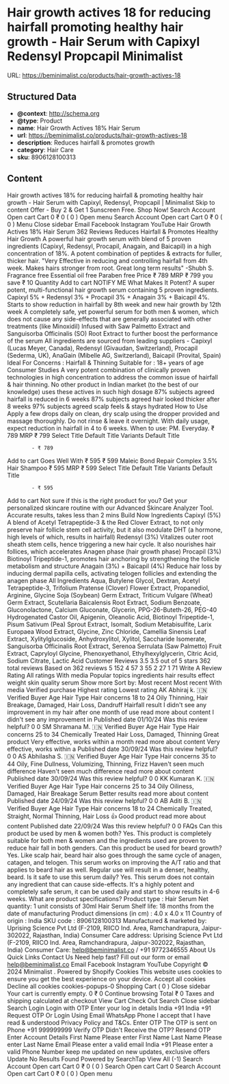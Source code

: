 # Hair growth actives 18 for reducing hairfall  promoting healthy hair growth - Hair Serum with Capixyl Redensyl Propcapil  Minimalist

URL: https://beminimalist.co/products/hair-growth-actives-18

## Structured Data

- **@context**: http://schema.org
- **@type**: Product
- **name**: Hair Growth Actives 18% Hair Serum
- **url**: https://beminimalist.co/products/hair-growth-actives-18
- **description**: Reduces hairfall &amp; promotes growth
- **category**: Hair Care
- **sku**: 8906128100313

## Content

Hair growth actives 18% for reducing hairfall & promoting healthy hair growth - Hair Serum with Capixyl, Redensyl, Propcapil | Minimalist
Skip to content
Offer - Buy 2 & Get 1 Sunscreen Free. Shop Now!
Search
Account
Open cart
Cart
0
₹ 0
(
0
)
Open menu
Search
Account
Open cart
Cart
0
₹ 0
(
0
)
Menu
Close sidebar
Email
Facebook
Instagram
YouTube
Hair Growth Actives 18% Hair Serum
362 Reviews
Reduces Hairfall & Promotes Healthy Hair Growth
A powerful hair growth serum with blend of 5 proven ingredients (Capixyl, Redensyl, Procapil, Anagain, and Baicapil) in a high concentration of 18%. A potent combination of peptides & extracts for fuller, thicker hair.
"Very Effective in reducing and controlling hairfall from 4th week. Makes hairs stronger from root. Great long term results" -Shubh S.
Fragrance free
Essential oil free
Paraben free
Price
₹ 789
MRP
₹ 799
you save ₹ 10
Quantity
Add to cart
NOTIFY ME
What Makes It Potent?
A super potent, multi-functional hair growth serum containing 5 proven ingredients. Capixyl 5% + Redensyl 3% + Procapil 3% + Anagain 3% + Baicapil 4%. Starts to show reduction in hairfall by 8th week and new hair growth by 12th week
A completely safe, yet powerful serum for both men & women, which does not cause any side-effects that are generally associated with other treatments (like Minoxidil)
Infused with Saw Palmetto Extract and Sanguisorba Officinalis (SO) Root Extract to further boost the performance of the serum
All ingredients are sourced from leading suppliers - Capixyl (Lucas Meyer, Canada), Redensyl (Givaudan, Switzerland), Procapil (Sederma, UK), AnaGain (Mibelle AG, Switzerland), Baicapil (Provital, Spain)
Ideal For
Concerns
: Hairfall & Thinning
Suitable for
: 18+ years of age
Consumer Studies
A very potent combination of clinically proven technologies in high concentration to address the common issue of hairfall & hair thinning. No other product in Indian market (to the best of our knowledge) uses these actives in such high dosage
87%
subjects agreed hairfall is reduced in 6 weeks
87%
subjects agreed hair looked thicker after 8 weeks
97%
subjects agreed scalp feels & stays hydrated
How to Use
Apply a few drops daily on clean, dry scalp using the dropper provided and massage thoroughly. Do not rinse & leave it overnight. With daily usage, expect reduction in hairfall in 4 to 6 weeks.
When to use:
PM. Everyday.
₹ 789
MRP
₹ 799
Select Title
Default Title
Variants
Default Title
            
            - ₹ 789
Add to cart
Goes Well With
₹ 595
₹ 599
Maleic Bond Repair Complex 3.5% Hair Shampoo
₹ 595
MRP
₹ 599
Select Title
Default Title
Variants
Default Title
            
            - ₹ 595
Add to cart
Not sure if this is the right product for you?
Get your personalized skincare routine with our Advanced Skincare Analyzer Tool. Accurate results, takes less than 2 mins
Build Now
Ingredients
Capixyl (5%)
A blend of Acetyl Tetrapeptide-3 & the Red Clover Extract, to not only preserve hair follicle stem cell activity, but it also modulate DHT (a hormone, high levels of which, results in hairfall)
Redensyl (3%)
Vitalizes outer root sheath stem cells, hence triggering a new hair cycle. It also nourishes hair follices, which accelerates Anagen phase (hair growth phase)
Procapil (3%)
Biotinoyl Tripeptide-1, promotes hair anchoring by strengthening the follicle metabolism and structure
Anagain (3%) + Baicapil (4%)
Reduce hair loss by inducing dermal papilla cells, activating telogen follicles and extending the anagen phase
All Ingredients
Aqua, Butylene Glycol, Dextran, Acetyl Tetrapeptide-3, Trifolium Pratense (Clover) Flower Extract, Propanediol, Arginine, Glycine Soja (Soybean) Germ Extract, Triticum Vulgare (Wheat) Germ Extract, Scutellaria Baicalensis Root Extract, Sodium Benzoate, Gluconolactone, Calcium Gluconate, Glycerin, PPG-26-Buteth-26, PEG-40 Hydrogenated Castor Oil, Apigenin, Oleanolic Acid, Biotinoyl Tripeptide-1, Pisum Sativum (Pea) Sprout Extract, Isomalt, Sodium Metabisulfite, Larix Europaea Wood Extract, Glycine, Zinc Chloride, Camellia Sinensis Leaf Extract, Xylitylglucoside, Anhydroxylitol, Xylitol, Saccharide Isomerate, Sanguisorba Officinalis Root Extract, Serenoa Serrulata (Saw Palmetto) Fruit Extract, Capryloyl Glycine, Phenoxyethanol, Ethylhexylglycerin, Citric Acid, Sodium Citrate, Lactic Acid
Customer Reviews
3.5
3.5 out of 5 stars 362 total reviews
Based on 362 reviews
5
152
4
57
3
55
2
27
1
71
Write A Review
Rating
All ratings
With media
Popular topics
ingredients
hair
results
effect
weight
skin
quality
serum
Show more
Sort by:
Most recent
Most recent
With media
Verified purchase
Highest rating
Lowest rating
AK
Abhiraj k. 🇮🇳
Verified Buyer
Age
Hair Type
Hair concerns
18 to 24
Oily
Thinning, Hair Breakage, Damaged, Hair Loss, Dandruff
Hairfall result
I didn't see any improvement in my hair after one month of use
read more about content I didn't see any improvement in
Published date
01/10/24
Was this review helpful?
0
0
SM
Shramana M. 🇮🇳
Verified Buyer
Age
Hair Type
Hair concerns
25 to 34
Chemically Treated
Hair Loss, Damaged, Thinning
Great product
Very effective, works within a month
read more about content Very effective, works within a
Published date
30/09/24
Was this review helpful?
0
0
AS
Abhilasha S. 🇮🇳
Verified Buyer
Age
Hair Type
Hair concerns
35 to 44
Oily, Fine
Dullness, Volumizing, Thinning, Frizz
Haven't seen much difference
Haven't seen much difference
read more about content
Published date
30/09/24
Was this review helpful?
0
0
KK
Kumaran K. 🇮🇳
Verified Buyer
Age
Hair Type
Hair concerns
25 to 34
Oily
Oiliness, Damaged, Hair Breakage
Serum
Better results
read more about content
Published date
24/09/24
Was this review helpful?
0
0
AB
Aditi B. 🇮🇳
Verified Buyer
Age
Hair Type
Hair concerns
18 to 24
Chemically Treated, Straight, Normal
Thinning, Hair Loss
👍
Good product
read more about content
Published date
22/09/24
Was this review helpful?
0
0
FAQs
Can this product be used by men & women both?
Yes. This product is completely suitable for both men & women and the ingredients used are proven to reduce hair fall in both genders.
Can this product be used for beard growth?
Yes. Like scalp hair, beard hair also goes through the same cycle of anagen, catagen, and telogen. This serum works on improving the A/T ratio and that applies to beard hair as well. Regular use will result in a denser, healthy, beard.
Is it safe to use this serum daily?
Yes. This serum does not contain any ingredient that can cause side-effects. It's a highly potent and completely safe serum, it can be used daily and start to show results in 4-6 weeks.
What are product specifications?
Product type
: Hair Serum
Net quantity:
1 unit consists of 30ml Hair Serum
Shelf life:
18 months from the date of manufacturing
Product dimensions (in cm)
: 4.0 x 4.0 x 11
Country of origin
: India
SKU code
: 8906128100313
Manufactured & marketed by:
Uprising Science Pvt Ltd (F-2109, RIICO Ind. Area, Ramchandrapura, Jaipur-302022, Rajasthan, India)
Consumer Care address:
Uprising Science Pvt Ltd (F-2109, RIICO Ind. Area, Ramchandrapura, Jaipur-302022, Rajasthan, India)
Consumer Care:
help@beminimalist.co / +91 9772346555
About Us
Quick Links
Contact Us
Need help fast? Fill out
our form
or email help@beminimalist.co
Email
Facebook
Instagram
YouTube
Copyright © 2024
Minimalist
.
Powered by Shopify
Cookies
This website uses cookies to ensure you get the best experience on your device.
Accept all cookies
Decline all cookies
cookies-popups-0
Shopping Cart
            (
0
)
Close sidebar
Your cart is currently empty.
0
₹ 0
Continue browsing
Total
₹ 0
Taxes and shipping calculated at checkout
View Cart
Check Out
Search
Close sidebar
Search
Login
Login with OTP
Enter your log in details
India
+91
India
+91
Request OTP
Or Login Using
Email
WhatsApp
Phone
I accept that I have read & understood
Privacy Policy
and T&Cs.
Enter OTP
The OTP is sent on
Phone
+91 999999999
Verify OTP
Didn't Receive the OTP?
Resend OTP
Enter Account Details
First Name
Please enter First Name
Last Name
Please enter Last Name
Email
Please enter a valid email
India
+91
Please enter a valid Phone Number
keep me updated on new updates, exclusive offers
Update
No Results Found
Powered by SearchTap
View All (-1)
Search
Account
Open cart
Cart
0
₹ 0
(
0
)
Search
Open cart
Cart
0
Search
Account
Open cart
Cart
0
₹ 0
(
0
)
Open menu